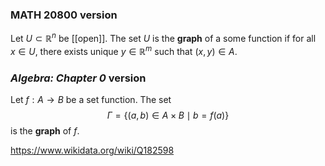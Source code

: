 ### MATH 20800 version
Let $U \subset \mathbb R^n$ be [[open]]. The set $U$ is the **graph** of a some function if for all $x \in U$, there exists unique $y \in \mathbb R^m$ such that $(x,y) \in A$.
### *Algebra: Chapter 0* version
Let $f:A\to B$ be a set function. The set $$\Gamma = \{(a,b) \in A\times B \mid b=f(a)\}$$ is the **graph** of $f$.

https://www.wikidata.org/wiki/Q182598